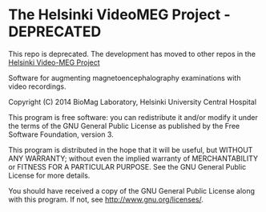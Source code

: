 The Helsinki VideoMEG Project - DEPRECATED
=============================
This repo is deprecated. The development has moved to other repos in the
[Helsinki Video-MEG Project](https://github.com/Helsinki-VideoMEG-Project)

Software for augmenting magnetoencephalography examinations with video recordings.

Copyright (C) 2014 BioMag Laboratory, Helsinki University Central Hospital

This program is free software: you can redistribute it and/or modify
it under the terms of the GNU General Public License as published by
the Free Software Foundation, version 3.

This program is distributed in the hope that it will be useful,
but WITHOUT ANY WARRANTY; without even the implied warranty of
MERCHANTABILITY or FITNESS FOR A PARTICULAR PURPOSE.  See the
GNU General Public License for more details.

You should have received a copy of the GNU General Public License
along with this program.  If not, see <http://www.gnu.org/licenses/>.

